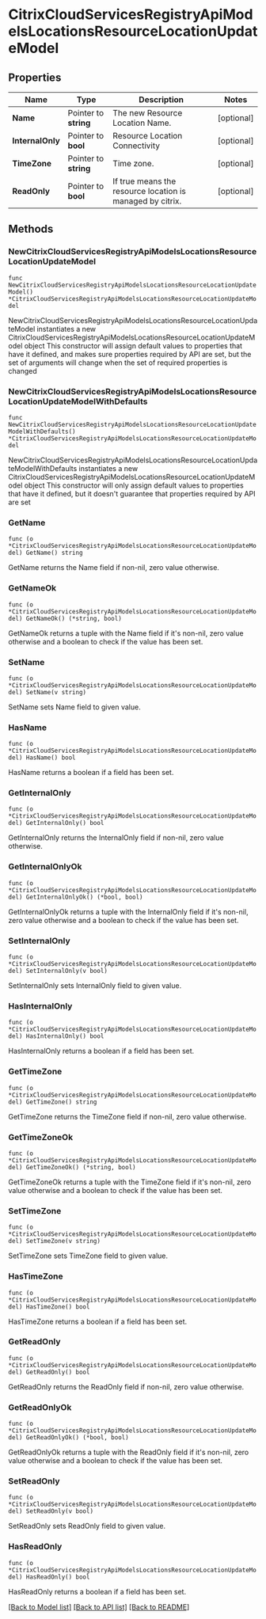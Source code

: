 # CitrixCloudServicesRegistryApiModelsLocationsResourceLocationUpdateModel

## Properties

Name | Type | Description | Notes
------------ | ------------- | ------------- | -------------
**Name** | Pointer to **string** | The new Resource Location Name. | [optional] 
**InternalOnly** | Pointer to **bool** | Resource Location Connectivity | [optional] 
**TimeZone** | Pointer to **string** | Time zone. | [optional] 
**ReadOnly** | Pointer to **bool** | If true means the resource location is managed by citrix. | [optional] 

## Methods

### NewCitrixCloudServicesRegistryApiModelsLocationsResourceLocationUpdateModel

`func NewCitrixCloudServicesRegistryApiModelsLocationsResourceLocationUpdateModel() *CitrixCloudServicesRegistryApiModelsLocationsResourceLocationUpdateModel`

NewCitrixCloudServicesRegistryApiModelsLocationsResourceLocationUpdateModel instantiates a new CitrixCloudServicesRegistryApiModelsLocationsResourceLocationUpdateModel object
This constructor will assign default values to properties that have it defined,
and makes sure properties required by API are set, but the set of arguments
will change when the set of required properties is changed

### NewCitrixCloudServicesRegistryApiModelsLocationsResourceLocationUpdateModelWithDefaults

`func NewCitrixCloudServicesRegistryApiModelsLocationsResourceLocationUpdateModelWithDefaults() *CitrixCloudServicesRegistryApiModelsLocationsResourceLocationUpdateModel`

NewCitrixCloudServicesRegistryApiModelsLocationsResourceLocationUpdateModelWithDefaults instantiates a new CitrixCloudServicesRegistryApiModelsLocationsResourceLocationUpdateModel object
This constructor will only assign default values to properties that have it defined,
but it doesn't guarantee that properties required by API are set

### GetName

`func (o *CitrixCloudServicesRegistryApiModelsLocationsResourceLocationUpdateModel) GetName() string`

GetName returns the Name field if non-nil, zero value otherwise.

### GetNameOk

`func (o *CitrixCloudServicesRegistryApiModelsLocationsResourceLocationUpdateModel) GetNameOk() (*string, bool)`

GetNameOk returns a tuple with the Name field if it's non-nil, zero value otherwise
and a boolean to check if the value has been set.

### SetName

`func (o *CitrixCloudServicesRegistryApiModelsLocationsResourceLocationUpdateModel) SetName(v string)`

SetName sets Name field to given value.

### HasName

`func (o *CitrixCloudServicesRegistryApiModelsLocationsResourceLocationUpdateModel) HasName() bool`

HasName returns a boolean if a field has been set.

### GetInternalOnly

`func (o *CitrixCloudServicesRegistryApiModelsLocationsResourceLocationUpdateModel) GetInternalOnly() bool`

GetInternalOnly returns the InternalOnly field if non-nil, zero value otherwise.

### GetInternalOnlyOk

`func (o *CitrixCloudServicesRegistryApiModelsLocationsResourceLocationUpdateModel) GetInternalOnlyOk() (*bool, bool)`

GetInternalOnlyOk returns a tuple with the InternalOnly field if it's non-nil, zero value otherwise
and a boolean to check if the value has been set.

### SetInternalOnly

`func (o *CitrixCloudServicesRegistryApiModelsLocationsResourceLocationUpdateModel) SetInternalOnly(v bool)`

SetInternalOnly sets InternalOnly field to given value.

### HasInternalOnly

`func (o *CitrixCloudServicesRegistryApiModelsLocationsResourceLocationUpdateModel) HasInternalOnly() bool`

HasInternalOnly returns a boolean if a field has been set.

### GetTimeZone

`func (o *CitrixCloudServicesRegistryApiModelsLocationsResourceLocationUpdateModel) GetTimeZone() string`

GetTimeZone returns the TimeZone field if non-nil, zero value otherwise.

### GetTimeZoneOk

`func (o *CitrixCloudServicesRegistryApiModelsLocationsResourceLocationUpdateModel) GetTimeZoneOk() (*string, bool)`

GetTimeZoneOk returns a tuple with the TimeZone field if it's non-nil, zero value otherwise
and a boolean to check if the value has been set.

### SetTimeZone

`func (o *CitrixCloudServicesRegistryApiModelsLocationsResourceLocationUpdateModel) SetTimeZone(v string)`

SetTimeZone sets TimeZone field to given value.

### HasTimeZone

`func (o *CitrixCloudServicesRegistryApiModelsLocationsResourceLocationUpdateModel) HasTimeZone() bool`

HasTimeZone returns a boolean if a field has been set.

### GetReadOnly

`func (o *CitrixCloudServicesRegistryApiModelsLocationsResourceLocationUpdateModel) GetReadOnly() bool`

GetReadOnly returns the ReadOnly field if non-nil, zero value otherwise.

### GetReadOnlyOk

`func (o *CitrixCloudServicesRegistryApiModelsLocationsResourceLocationUpdateModel) GetReadOnlyOk() (*bool, bool)`

GetReadOnlyOk returns a tuple with the ReadOnly field if it's non-nil, zero value otherwise
and a boolean to check if the value has been set.

### SetReadOnly

`func (o *CitrixCloudServicesRegistryApiModelsLocationsResourceLocationUpdateModel) SetReadOnly(v bool)`

SetReadOnly sets ReadOnly field to given value.

### HasReadOnly

`func (o *CitrixCloudServicesRegistryApiModelsLocationsResourceLocationUpdateModel) HasReadOnly() bool`

HasReadOnly returns a boolean if a field has been set.


[[Back to Model list]](../README.md#documentation-for-models) [[Back to API list]](../README.md#documentation-for-api-endpoints) [[Back to README]](../README.md)


